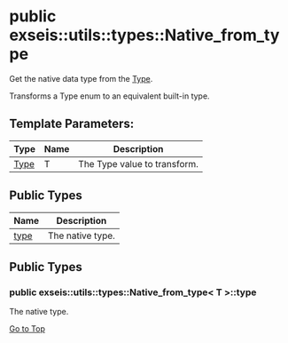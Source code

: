 # <a name='exseis-utils-types-Native_from_type' /> public exseis::utils::types::Native_from_type

Get the native data type from the [Type][exseis-utils-types-Type]. 



Transforms a Type enum to an equivalent built-in type.



## Template Parameters: 
| Type | Name | Description | 
| ---- | ---- | ---- |
| [Type][exseis-utils-types-Type] | T | The Type value to transform.  |


## Public Types
| Name | Description | 
| ---- | ---- |
| [type](#exseis-utils-types-Native_from_type-type) | The native type.  |



## Public Types
### <a name='exseis-utils-types-Native_from_type-type' /> public exseis::utils::types::Native_from_type< T >::type 

The native type. 








[Go to Top](#exseis-utils-types-Native_from_type)

[exseis-utils-types-Native_from_type-type]:./Native_from_type.md#exseis-utils-types-Native_from_type-type
[exseis-utils-types-Type]:./index.md#exseis-utils-types-Type
